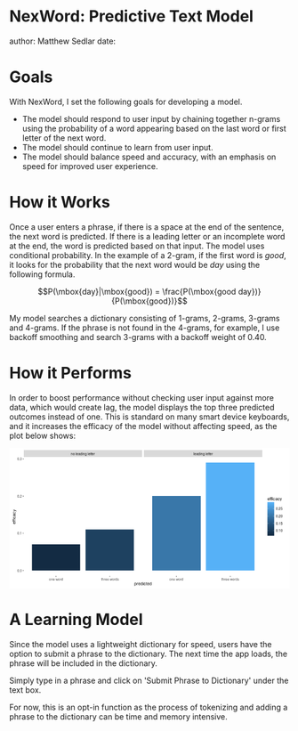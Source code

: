 NexWord: Predictive Text Model
========================================================
author: Matthew Sedlar 
date: 

Goals
========================================================

With NexWord, I set the following goals for developing a model.

* The model should respond to user input by chaining together n-grams using the probability of a word appearing based on the last word or first letter of the next word.
* The model should continue to learn from user input. 
* The model should balance speed and accuracy, with an emphasis on speed for improved user experience.

How it Works
========================================================

Once a user enters a phrase, if there is a space at the end of the sentence, the next word is predicted. If there is a leading letter or an incomplete word at the end, the word is predicted based on that input. The model uses conditional probability. In the example of a 2-gram, if the first word is *good*, it looks for the probability that the next word would be *day* using the following formula. 

$$P(\mbox{day}|\mbox{good}) = \frac{P(\mbox{good day})}{P(\mbox{good})}$$

My model searches a dictionary consisting of 1-grams, 2-grams, 3-grams and 4-grams. If the phrase is not found in the 4-grams, for example, I use backoff smoothing and search 3-grams with a backoff weight of 0.40.

How it Performs
========================================================

In order to boost performance without checking user input against more data, which would create lag, the model displays the top three predicted outcomes instead of one. This is standard on many smart device keyboards, and it increases the efficacy of the model without affecting speed, as the plot below shows:

<img src="presentation-figure/unnamed-chunk-1-1.png" title="plot of chunk unnamed-chunk-1" alt="plot of chunk unnamed-chunk-1" style="display: block; margin: auto;" />

A Learning Model
========================================================

Since the model uses a lightweight dictionary for speed, users have the option to submit a phrase to the dictionary. The next time the app loads, the phrase will be included in the dictionary. 

Simply type in a phrase and click on 'Submit Phrase to Dictionary' under the text box.

For now, this is an opt-in function as the process of tokenizing and adding a phrase to the dictionary can be time and memory intensive. 

